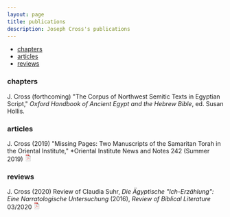 ```yaml
---
layout: page
title: publications
description: Joseph Cross's publications
---
```


<div class="navbar">
    <div class="navbar-inner">
        <ul class="nav">
            <li><a href="#chapters">chapters</a></li>
            <li><a href="#otherarticles">articles</a></li>
            <li><a href="#reviews">reviews</a></li>
        </ul>
    </div>
</div>

### <a name="chapters"></a>chapters

J. Cross (forthcoming) "The Corpus of Northwest Semitic Texts in Egyptian Script," *Oxford Handbook of Ancient Egypt and the Hebrew Bible*, ed. Susan Hollis.

### <a name="otherarticles"></a>articles

J. Cross (2019) "Missing Pages: Two Manuscripts of the Samaritan Torah in the Oriental Institute," *Oriental Institute News and Notes 242 (Summer 2019)
[![pdf](icons16/pdf-icon.png)](files/cross.missingpages.pdf)<br/>

### <a name="reviews"></a>reviews

J. Cross (2020) Review of Claudia Suhr, *Die Ägyptische "Ich-Erzählung": Eine Narratologische Untersuchung* (2016), *Review of Biblical Literature* 03/2020
[![pdf](icons16/pdf-icon.png)](files/cross.suhr.review.pdf)<br/>
